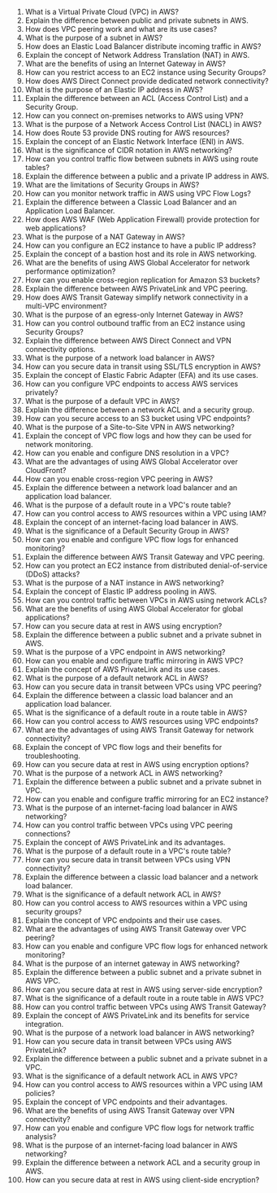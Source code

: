 

1. What is a Virtual Private Cloud (VPC) in AWS?
2. Explain the difference between public and private subnets in AWS.
3. How does VPC peering work and what are its use cases?
4. What is the purpose of a subnet in AWS?
5. How does an Elastic Load Balancer distribute incoming traffic in AWS?
6. Explain the concept of Network Address Translation (NAT) in AWS.
7. What are the benefits of using an Internet Gateway in AWS?
8. How can you restrict access to an EC2 instance using Security Groups?
9. How does AWS Direct Connect provide dedicated network connectivity?
10. What is the purpose of an Elastic IP address in AWS?
11. Explain the difference between an ACL (Access Control List) and a Security Group.
12. How can you connect on-premises networks to AWS using VPN?
13. What is the purpose of a Network Access Control List (NACL) in AWS?
14. How does Route 53 provide DNS routing for AWS resources?
15. Explain the concept of an Elastic Network Interface (ENI) in AWS.
16. What is the significance of CIDR notation in AWS networking?
17. How can you control traffic flow between subnets in AWS using route tables?
18. Explain the difference between a public and a private IP address in AWS.
19. What are the limitations of Security Groups in AWS?
20. How can you monitor network traffic in AWS using VPC Flow Logs?
21. Explain the difference between a Classic Load Balancer and an Application Load Balancer.
22. How does AWS WAF (Web Application Firewall) provide protection for web applications?
23. What is the purpose of a NAT Gateway in AWS?
24. How can you configure an EC2 instance to have a public IP address?
25. Explain the concept of a bastion host and its role in AWS networking.
26. What are the benefits of using AWS Global Accelerator for network performance optimization?
27. How can you enable cross-region replication for Amazon S3 buckets?
28. Explain the difference between AWS PrivateLink and VPC peering.
29. How does AWS Transit Gateway simplify network connectivity in a multi-VPC environment?
30. What is the purpose of an egress-only Internet Gateway in AWS?
31. How can you control outbound traffic from an EC2 instance using Security Groups?
32. Explain the difference between AWS Direct Connect and VPN connectivity options.
33. What is the purpose of a network load balancer in AWS?
34. How can you secure data in transit using SSL/TLS encryption in AWS?
35. Explain the concept of Elastic Fabric Adapter (EFA) and its use cases.
36. How can you configure VPC endpoints to access AWS services privately?
37. What is the purpose of a default VPC in AWS?
38. Explain the difference between a network ACL and a security group.
39. How can you secure access to an S3 bucket using VPC endpoints?
40. What is the purpose of a Site-to-Site VPN in AWS networking?
41. Explain the concept of VPC flow logs and how they can be used for network monitoring.
42. How can you enable and configure DNS resolution in a VPC?
43. What are the advantages of using AWS Global Accelerator over CloudFront?
44. How can you enable cross-region VPC peering in AWS?
45. Explain the difference between a network load balancer and an application load balancer.
46. What is the purpose of a default route in a VPC's route table?
47. How can you control access to AWS resources within a VPC using IAM?
48. Explain the concept of an internet-facing load balancer in AWS.
49. What is the significance of a Default Security Group in AWS?
50. How can you enable and configure VPC flow logs for enhanced monitoring?
51. Explain the difference between AWS Transit Gateway and VPC peering.
52. How can you protect an EC2 instance from distributed denial-of-service (DDoS) attacks?
53. What is the purpose of a NAT instance in AWS networking?
54. Explain the concept of Elastic IP address pooling in AWS.
55. How can you control traffic between VPCs in AWS using network ACLs?
56. What are the benefits of using AWS Global Accelerator for global applications?
57. How can you secure data at rest in AWS using encryption?
58. Explain the difference between a public subnet and a private subnet in AWS.
59. What is the purpose of a VPC endpoint in AWS networking?
60. How can you enable and configure traffic mirroring in AWS VPC?
61. Explain the concept of AWS PrivateLink and its use cases.
62. What is the purpose of a default network ACL in AWS?
63. How can you secure data in transit between VPCs using VPC peering?
64. Explain the difference between a classic load balancer and an application load balancer.
65. What is the significance of a default route in a route table in AWS?
66. How can you control access to AWS resources using VPC endpoints?
67. What are the advantages of using AWS Transit Gateway for network connectivity?
68. Explain the concept of VPC flow logs and their benefits for troubleshooting.
69. How can you secure data at rest in AWS using encryption options?
70. What is the purpose of a network ACL in AWS networking?
71. Explain the difference between a public subnet and a private subnet in VPC.
72. How can you enable and configure traffic mirroring for an EC2 instance?
73. What is the purpose of an internet-facing load balancer in AWS networking?
74. How can you control traffic between VPCs using VPC peering connections?
75. Explain the concept of AWS PrivateLink and its advantages.
76. What is the purpose of a default route in a VPC's route table?
77. How can you secure data in transit between VPCs using VPN connectivity?
78. Explain the difference between a classic load balancer and a network load balancer.
79. What is the significance of a default network ACL in AWS?
80. How can you control access to AWS resources within a VPC using security groups?
81. Explain the concept of VPC endpoints and their use cases.
82. What are the advantages of using AWS Transit Gateway over VPC peering?
83. How can you enable and configure VPC flow logs for enhanced network monitoring?
84. What is the purpose of an internet gateway in AWS networking?
85. Explain the difference between a public subnet and a private subnet in AWS VPC.
86. How can you secure data at rest in AWS using server-side encryption?
87. What is the significance of a default route in a route table in AWS VPC?
88. How can you control traffic between VPCs using AWS Transit Gateway?
89. Explain the concept of AWS PrivateLink and its benefits for service integration.
90. What is the purpose of a network load balancer in AWS networking?
91. How can you secure data in transit between VPCs using AWS PrivateLink?
92. Explain the difference between a public subnet and a private subnet in a VPC.
93. What is the significance of a default network ACL in AWS VPC?
94. How can you control access to AWS resources within a VPC using IAM policies?
95. Explain the concept of VPC endpoints and their advantages.
96. What are the benefits of using AWS Transit Gateway over VPN connectivity?
97. How can you enable and configure VPC flow logs for network traffic analysis?
98. What is the purpose of an internet-facing load balancer in AWS networking?
99. Explain the difference between a network ACL and a security group in AWS.
100. How can you secure data at rest in AWS using client-side encryption?

